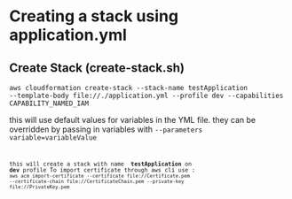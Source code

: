 # Creating a stack using application.yml

## Create Stack (create-stack.sh)
<code>aws cloudformation create-stack --stack-name testApplication --template-body file://./application.yml --profile dev --capabilities CAPABILITY_NAMED_IAM </code> <br>

this will use default values for variables in the YML file. they can be overridden by passing in variables with  <code>--parameters variable=variableValue<code> <br>

this will create a stack with name <b> testApplication</b> on <b>dev</b> profile
To import certificate through aws cli use :
<code>
aws acm import-certificate --certificate file://Certificate.pem
                                 --certificate-chain file://CertificateChain.pem
                                 --private-key file://PrivateKey.pem

